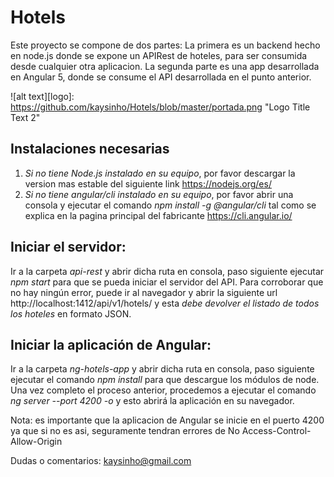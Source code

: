 # Hotels
Este proyecto se compone de dos partes: La primera es un backend hecho en node.js donde se expone un APIRest de hoteles, para ser consumida desde cualquier otra aplicacion. La segunda parte es una app desarrollada en Angular 5, donde se consume el API desarrollada en el punto anterior.

![alt text][logo]: https://github.com/kaysinho/Hotels/blob/master/portada.png "Logo Title Text 2"


## Instalaciones necesarias
1. *Si no tiene Node.js instalado en su equipo*, por favor descargar la version mas estable del siguiente link https://nodejs.org/es/
2. *Si no tiene angular/cli instalado en su equipo*, por favor abrir una consola y ejecutar el comando *npm install -g @angular/cli* tal como se explica en la pagina principal del fabricante https://cli.angular.io/

## Iniciar el servidor:
Ir a la carpeta *api-rest* y abrir dicha ruta en consola, paso siguiente ejecutar *npm start* para que se pueda iniciar el servidor del API.
Para corroborar que no hay ningún error, puede ir al navegador y abrir la siguiente url http://localhost:1412/api/v1/hotels/ y esta *debe devolver el listado de todos los hoteles* en formato JSON.

## Iniciar la aplicación de Angular: 
Ir a la carpeta *ng-hotels-app* y abrir dicha ruta en consola, paso siguiente ejecutar el comando *npm install* para que descargue los módulos de node.
Una vez completo el proceso anterior, procedemos a ejecutar el comando *ng server --port 4200 -o* y esto abrirá la aplicación en su navegador.

Nota: es importante que la aplicacion de Angular se inicie en el puerto 4200 ya que si no es asi, seguramente tendran errores de No Access-Control-Allow-Origin


Dudas o comentarios: kaysinho@gmail.com

